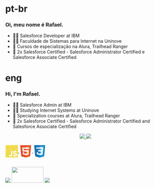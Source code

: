 # pt-br
### Oi, meu nome é Rafael.

- :running_man: Salesforce Developer at IBM
- :man_student: Faculdade de Sistemas para Internet na Uninove
- :brain: Cursos de especialização na Alura, Trailhead Ranger
- 📘 2x Salesforce Certified -  Salesforce Administrator Certified e Salesforce Associate Certified

# eng
### Hi, I'm Rafael.

- :running_man: Salesforce Admin at IBM
- :man_student: Studying Internet Systems at Uninove
- :brain: Specialization courses at Alura, Trailhead Ranger
- 📘 2x Salesforce Certified -  Salesforce Administrator Certified and Salesforce Associate Certified

<div align="center">
  <a href="https://github.com/rafaellimareis0">
  <img height="160em" src="https://github-readme-stats.vercel.app/api?username=rafaellimareis0&show_icons=true&theme=dark&include_all_commits=true&count_private=true"/>
  <img height="160em" src="https://github-readme-stats.vercel.app/api/top-langs/?username=rafaellimareis0&layout=compact&langs_count=7&theme=dark"/>
</div>
  
<div style="display: inline_block"><br>
  <img align="center" alt="Rafa-Js" height="40" width="40" src="https://raw.githubusercontent.com/devicons/devicon/master/icons/javascript/javascript-plain.svg">
  <img align="center" alt="Rafa-HTML" height="40" width="40" src="https://raw.githubusercontent.com/devicons/devicon/master/icons/html5/html5-original.svg">
  <img align="center" alt="Rafa-CSS" height="40" width="40" src="https://raw.githubusercontent.com/devicons/devicon/master/icons/css3/css3-original.svg">
</div>
  
   ##
 
  <div>
      <a href="https://www.linkedin.com/in/rafaellimareis" target="_blank"><img src="https://img.shields.io/badge/-LinkedIn-%230077B5?style=for-the-badge&logo=linkedin&logoColor=white" target="_blank"></a>
      <a href = "https://trailblazer.me/id/rafaellimareis"><img height="50" width="100" src="https://cdn.jsdelivr.net/gh/devicons/devicon/icons/salesforce/salesforce-original.svg" target="_blank"></a>
      <a href = "mailto:rafaellimareis0@gmail.com"><img src="https://img.shields.io/badge/Gmail-D14836?style=for-the-badge&logo=gmail&logoColor=white" target="_blank"></a>
  </div>
